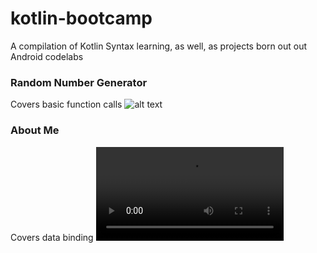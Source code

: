 # kotlin-bootcamp
A compilation of Kotlin Syntax learning, as well, as projects born out out Android codelabs

### Random Number Generator
Covers basic function calls
![alt text](https://i.imgur.com/5Mtuv8N.gif)

### About Me
Covers data binding 
![alt text](https://i.imgur.com/5e4LElo.mp4)